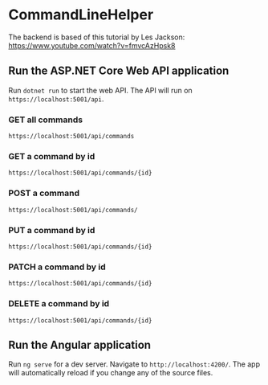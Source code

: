 # CommandLineHelper
The backend is based of this tutorial by Les Jackson: https://www.youtube.com/watch?v=fmvcAzHpsk8

## Run the ASP.NET Core Web API application
Run `dotnet run` to start the web API.
The API will run on `https://localhost:5001/api`.

### GET all commands
`https://localhost:5001/api/commands`

### GET a command by id
`https://localhost:5001/api/commands/{id}`

### POST a command
`https://localhost:5001/api/commands/`

### PUT a command by id
`https://localhost:5001/api/commands/{id}`

### PATCH a command by id
`https://localhost:5001/api/commands/{id}`

### DELETE a command by id
`https://localhost:5001/api/commands/{id}`

## Run the Angular application
Run `ng serve` for a dev server. Navigate to `http://localhost:4200/`. The app will automatically reload if you change any of the source files.
